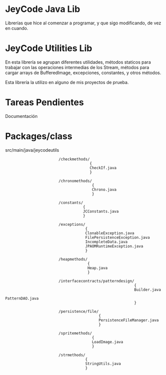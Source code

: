 # JeyCode Java Lib

Librerías que hice al comenzar a programar, y que sigo modificando, de vez en cuando.

# JeyCode Utilities Lib

En esta librería se agrupan diferentes utilidades, métodos staticos para trabajar con las operaciones intermedias de los Stream, métodos para cargar arrays de BufferedImage, excepciones, constantes, y otros métodos.

Esta librería la utilizo en alguno de mis proyectos de prueba.

# Tareas Pendientes

Documentación

# Packages/class

  src/main/java/jeycodeutils
  
                            /checkmethods/
                                          {
                                          CheckIf.java
                                          }
                                          
                            /chronomethods/
                                           {
                                           Chrono.java
                                           }
                                           
                            /constants/
                                       {
                                       JCConstants.java
                                       }
                                       
                            /exceptions/
                                        {
                                        ClonableException.java
                                        FilePersistenceException.java
                                        IncompleteData.java
                                        JPAOMRuntimeException.java
                                        }
                                        
                            /heapmethods/
                                         {
                                         Heap.java
                                         }
                                         
                            /interfacecontracts/patterndesign/
                                                              {
                                                              Builder.java
                                                              PatternDAO.java
                                                              }
                                                              
                            /persistence/file/
                                              {
                                              PersistenceFileManager.java
                                              }
                                              
                            /spritemethods/
                                           {
                                           LoadImage.java
                                           }
                                           
                            /strmethods/
                                        {
                                        StringUtils.java
                                        }



